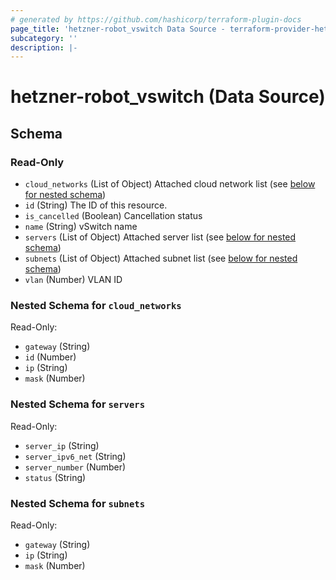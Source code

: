 ```yaml
---
# generated by https://github.com/hashicorp/terraform-plugin-docs
page_title: 'hetzner-robot_vswitch Data Source - terraform-provider-hetzner-robot'
subcategory: ''
description: |-
---
```


# hetzner-robot_vswitch (Data Source)

<!-- schema generated by tfplugindocs -->

## Schema

### Read-Only

- `cloud_networks` (List of Object) Attached cloud network list (see [below for nested schema](#nestedatt--cloud_networks))
- `id` (String) The ID of this resource.
- `is_cancelled` (Boolean) Cancellation status
- `name` (String) vSwitch name
- `servers` (List of Object) Attached server list (see [below for nested schema](#nestedatt--servers))
- `subnets` (List of Object) Attached subnet list (see [below for nested schema](#nestedatt--subnets))
- `vlan` (Number) VLAN ID

<a id="nestedatt--cloud_networks"></a>

### Nested Schema for `cloud_networks`

Read-Only:

- `gateway` (String)
- `id` (Number)
- `ip` (String)
- `mask` (Number)

<a id="nestedatt--servers"></a>

### Nested Schema for `servers`

Read-Only:

- `server_ip` (String)
- `server_ipv6_net` (String)
- `server_number` (Number)
- `status` (String)

<a id="nestedatt--subnets"></a>

### Nested Schema for `subnets`

Read-Only:

- `gateway` (String)
- `ip` (String)
- `mask` (Number)
